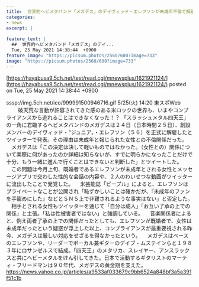 ```yaml
---
title:  世界的ヘビメタバンド「メガデス」のデイヴィッド・エレフソンが未成年不倫で解雇！  
categories:
- news
excerpt: |
  
feature_text: |
  ##  世界的ヘビメタバンド「メガデス」のデイ...
  Tue, 25 May 2021 14:38:44  +0900
feature_image: "https://picsum.photos/2560/600?image=733"
image: "https://picsum.photos/2560/600?image=733"
---
```


[https://hayabusa9.5ch.net/test/read.cgi/mnewsplus/1621921124/](https://hayabusa9.5ch.net/test/read.cgi/mnewsplus/1621921124/)
posted on Tue, 25 May 2021 14:38:44  +0900

<!--more-->

sssp://img.5ch.net/ico/999991500946716.gif 5/25(火) 14:20 東スポWeb 　 　破天荒な言動が許容されてきた感のある米ロックの世界も、いまやコンプライアンスから逃れることはできなくなった！？ 「スラッシュメタル四天王」の一角に君臨するヘビメタバンドのメガデスは２４日（日本時間２５日）、創設メンバーのデイヴィッド・〝ジュニア〟・エレフソン（５６）を正式に解雇したとツイッターで発表。その理由は未成年と報じられた女性との不倫関係だった。 　メガデスは「この決定は決して軽いものではなかった。（女性との）関係について実際に何があったのか詳細は知らないが、すでに明らかになったことだけで十分、もう一緒に進んで行くことはできないと判断した」とツイートした。 　この問題は今月上旬、既婚者であるエレフソンが未成年とされる女性とメッセージアプリで交わした性的な会話の内容や、２人のわいせつな動画がツイッターに流出したことで発覚した。 　米芸能誌「ピープル」によると、エレフソンはプライベートなことが公開され「恥ずかしいことは確かだが、『未成年のファンを手籠めにした』などとＳＮＳ上で非難されるような事実はない」と否定した。 　相手とされる女性もツイッターを通じて「自分は成人」「お互い了承の上での関係」と主張。「私は性被害者ではない」と強調している。 　音楽関係者によると、例え両者了承の上での関係だったとしても、エレフソンが既婚者で、女性は未成年だったという疑惑が浮上した以上、コンプライアンスが最重要視される昨今、メガデスは厳しい対応をせざるを得なかったという。 　メガデスはベースのエレフソンや、リーダーでボーカル兼ギターのデイブ・ムステインらと１９８３年にロサンゼルスで結成。「四天王」のメタリカ、スレイヤー、アンスラックスと共にヘビーメタルをけん引してきた。日本で活動するギタリストのマーティ・フリードマンは９０年代、メガデスの黄金期を支えた。 https://news.yahoo.co.jp/articles/a9533af033679c9bb6524a848bf3a5a391f51c1b
